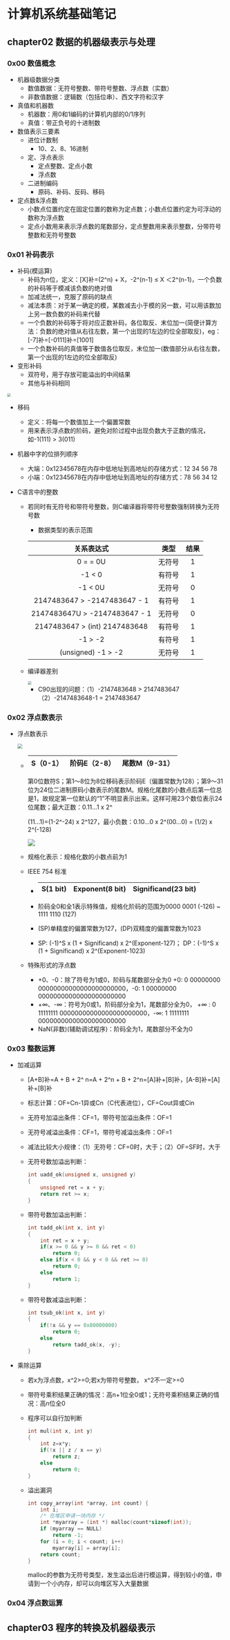 # 计算机系统基础笔记

## chapter02 数据的机器级表示与处理

### 0x00 数值概念

- 机器级数据分类
  - 数值数据：无符号整数、带符号整数、浮点数（实数）
  - 非数值数据：逻辑数（包括位串）、西文字符和汉字
- 真值和机器数
  - 机器数：用0和1编码的计算机内部的0/1序列
  - 真值：带正负号的十进制数
- 数值表示三要素
  - 进位计数制
    - 10、2、8、16进制
  - 定、浮点表示
    - 定点整数、定点小数
    - 浮点数
  - 二进制编码
    - 原码、补码、反码、移码
- 定点数&浮点数
  - 小数点位置约定在固定位置的数称为定点数；小数点位置约定为可浮动的数称为浮点数
  - 定点小数用来表示浮点数的尾数部分，定点整数用来表示整数，分带符号整数和无符号整数

### 0x01 补码表示

- 补码(模运算)
  - 补码为n位，定义：[X]补=(2^n) + X，-2^(n-1) ≤ X ＜2^(n-1)，一个负数的补码等于模减该负数的绝对值
  - 加减法统一，克服了原码的缺点
  - 减法本质：对于某一确定的模，某数减去小于模的另一数，可以用该数加上另一数负数的补码来代替
  - 一个负数的补码等于将对应正数补码，各位取反、末位加一(简便计算方法：负数的绝对值从右往左数，第一个出现的1左边的位全部取反)，eg：[-7]补=[-0111]补=[1001]
  - 一个负数补码的真值等于数值各位取反，末位加一(数值部分从右往左数，第一个出现的1左边的位全部取反)
- 变形补码
  - 双符号，用于存放可能溢出的中间结果
  - 其他与补码相同

<img src="./img/2.png" style="zoom: 50%;" />

- 移码

  - 定义：将每一个数值加上一个偏置常数
  - 用来表示浮点数的阶码，避免对阶过程中出现负数大于正数的情况，如-1(111)  >  3(011)

- 机器中字的位排列顺序

  - 大端：0x12345678在内存中低地址到高地址的存储方式：12 34 56 78
  - 小端：0x12345678在内存中低地址到高地址的存储方式：78 56 34 12

- C语言中的整数

  - 若同时有无符号和带符号整数，则C编译器将带符号整数强制转换为无符号数

    - 数据类型的表示范围

    |          关系表达式           |  类型  | 结果 |
    | :---------------------------: | :----: | :--: |
    |           0 = = 0U            | 无符号 |  1   |
    |            -1 < 0             | 有符号 |  1   |
    |            -1 < 0U            | 无符号 |  0   |
    | 2147483647 > -2147483647 - 1  | 有符号 |  1   |
    | 2147483647U > -2147483647 - 1 | 无符号 |  0   |
    | 2147483647 > (int) 2147483648 | 有符号 |  1   |
    |            -1 > -2            | 有符号 |  1   |
    |      (unsigned) -1 > -2       | 无符号 |  1   |

  - 编译器差别

    <img src="./img/3.png" style="zoom: 50%;" />

    - C90出现的问题：（1）-2147483648 > 2147483647 （2）-2147483648-1 = 2147483647

### 0x02 浮点数表示

- 浮点数表示

  <img src="./img/4.png" style="zoom: 67%;" />			

  - | S（0-1） | 阶码E（2-8） | 尾数M（9-31） |
    | :------: | :----------: | :-----------: |

    第0位数符S；第1～8位为8位移码表示阶码E（偏置常数为128）；第9～31位为24位二进制原码小数表示的尾数M。规格化尾数的小数点后第一位总是1，故规定第一位默认的“1”不明显表示出来。这样可用23个数位表示24位尾数；最大正数：0.11…1 x 2^

    (11…1)=(1-2^-24) x 2^127，最小负数：0.10…0 x 2^(00…0) = (1/2) x 2^(-128)

    ![](./img/5.png)

  - 规格化表示：规格化数的小数点前为1

  - IEEE 754 标准

    - | S(1 bit) | Exponent(8 bit) | Significand(23 bit) |
      | :------: | :-------------: | :-----------------: |

    - 阶码全0和全1表示特殊值，规格化阶码的范围为0000 0001 (-126) ~ 1111 1110 (127)

    - (SP)单精度的偏置常数为127，(DP)双精度的偏置常数为1023

    - SP: (-1)^S x (1 + Significand) x 2^(Exponent-127)； DP：(-1)^S x (1 + Significand) x 2^(Exponent-1023)

  - 特殊形式的浮点数

    - +0、-0：除了符号为1或0，阶码与尾数部分全为0                                                                                                                          +0: 0 00000000 00000000000000000000000，-0: 1 00000000 00000000000000000000000
    - +∞、-∞：符号为0或1，阶码部分全为1，尾数部分全为0，                                                                                                             +∞ : 0 11111111 00000000000000000000000，-∞: 1 11111111 00000000000000000000000
    - NaN(非数)(辅助调试程序)：阶码全为1，尾数部分不全为0

### 0x03 整数运算

- 加减运算

  - [A+B]补=A + B + 2^ n=A + 2^n + B + 2^n=[A]补+[B]补，[A-B]补=[A]补+[B]补

  - 标志计算：OF=Cn-1异或Cn（C代表进位），CF=Cout异或Cin

  - 无符号加溢出条件：CF=1，带符号加溢出条件：OF=1

  - 无符号减溢出条件：CF=1，带符号减溢出条件：OF=1

  - 减法比较大小规律：（1）无符号：CF=0时，大于；（2）OF=SF时，大于

  - 无符号数加溢出判断：

    ```c
    int uadd_ok(unsigned x, unsigned y)
    {
        unsigned ret = x + y;
        return ret >= x;
    }
    ```

  - 带符号数加溢出判断：

    ```c
    int tadd_ok(int x, int y)
    {
        int ret = x + y;
        if(x >= 0 && y >= 0 && ret < 0)
            return 0;
        else if(x < 0 && y < 0 && ret >= 0)
            return 0;
        else
            return 1;
    }
    ```

  - 带符号数减溢出判断：

    ```c
    int tsub_ok(int x, int y) 
    {
        if(!x && y == 0x80000000)
            return 0;
    	else
            return tadd_ok(x, -y); 
    }
    ```

- 乘除运算

  - 若x为浮点数，x^2>=0;若x为带符号整数， x^2不一定>=0

  - 带符号乘积结果正确的情况：高n+1位全0或1；无符号乘积结果正确的情况：高n位全0

  - 程序可以自行加判断

    ```c
    int mul(int x, int y)
    { 
        int z=x*y;
        if(!x || z / x == y)
            return z;
        else
            return 0;
    }
    ```

  - 溢出漏洞

    ```c
    int copy_array(int *array, int count) { 
        int i; 
        /* 在堆区申请一块内存 */
        int *myarray = (int *) malloc(count*sizeof(int)); 
        if (myarray == NULL) 
            return -1;
        for (i = 0; i < count; i++) 
            myarray[i] = array[i]; 
        return count; 
    } 
    ```

    malloc的参数为无符号类型，发生溢出后进行模运算，得到较小的值，申请到一个小内存，却可以向堆区写入大量数据

### 0x04 浮点数运算



## chapter03 程序的转换及机器级表示

